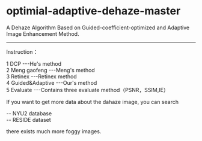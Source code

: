 # optimial-adaptive-dehaze-master
A Dehaze Algorithm Based on Guided-coefficient-optimized and Adaptive Image Enhancement Method.

---------------------------------------------------------------------------------------------
Instruction：  

1  DCP                                       ---He's method  
2  Meng gaofeng                              ---Meng's method  
3  Retinex                                   ---Retinex method  
4  Guided&Adaptive                           ---Our's method  
5  Evaluate                                  ---Contains three evaluate method（PSNR，SSIM,IE）  

If you want to get more data about the dahaze image, you can search   
  
--      NYU2 database  
--      RESIDE dataset  
  
there exists much more foggy images.  
